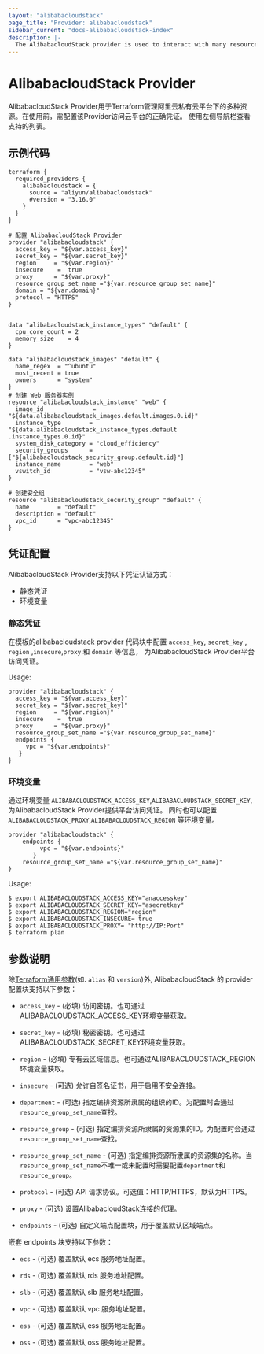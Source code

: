 ```yaml
---
layout: "alibabacloudstack"
page_title: "Provider: alibabacloudstack"
sidebar_current: "docs-alibabacloudstack-index"
description: |-
  The AlibabacloudStack provider is used to interact with many resources supported by AlibabacloudStack. The provider needs to be configured with the proper credentials before it can be used.
---
```


# AlibabacloudStack Provider

AlibabacloudStack Provider用于Terraform管理阿里云私有云平台下的多种资源。在使用前，需配置该Provider访问云平台的正确凭证。
使用左侧导航栏查看支持的列表。

## 示例代码

```hcl
terraform {
  required_providers {
    alibabacloudstack = {
      source = "aliyun/alibabacloudstack"
      #version = "3.16.0"
    }
  }
}

# 配置 AlibabacloudStack Provider
provider "alibabacloudstack" {
  access_key = "${var.access_key}"
  secret_key = "${var.secret_key}"
  region     = "${var.region}"
  insecure    =  true
  proxy      = "${var.proxy}"
  resource_group_set_name ="${var.resource_group_set_name}"
  domain = "${var.domain}"
  protocol = "HTTPS"
}


data "alibabacloudstack_instance_types" "default" {
  cpu_core_count = 2
  memory_size    = 4
}

data "alibabacloudstack_images" "default" {
  name_regex  = "^ubuntu"
  most_recent = true
  owners      = "system"
}
# 创建 Web 服务器实例
resource "alibabacloudstack_instance" "web" {
  image_id              = "${data.alibabacloudstack_images.default.images.0.id}"
  instance_type        = "${data.alibabacloudstack_instance_types.default .instance_types.0.id}"
  system_disk_category = "cloud_efficiency"
  security_groups      = ["${alibabacloudstack_security_group.default.id}"]
  instance_name        = "web"
  vswitch_id           = "vsw-abc12345"
}

# 创建安全组
resource "alibabacloudstack_security_group" "default" {
  name        = "default"
  description = "default"
  vpc_id      = "vpc-abc12345"
}
```

## 凭证配置

AlibabacloudStack Provider支持以下凭证认证方式：

- 静态凭证
- 环境变量


### 静态凭证

在模板的alibabacloudstack provider 代码块中配置 `access_key`, `secret_key` , `region` ,`insecure`,`proxy` 和 `domain` 等信息，
为AlibabacloudStack Provider平台访问凭证。

Usage:

```hcl
provider "alibabacloudstack" {
  access_key = "${var.access_key}"
  secret_key = "${var.secret_key}"
  region     = "${var.region}"
  insecure    =  true
  proxy      = "${var.proxy}"
  resource_group_set_name ="${var.resource_group_set_name}"
  endpoints {
     vpc = "${var.endpoints}"  
   }
}

```

### 环境变量

通过环境变量 `ALIBABACLOUDSTACK_ACCESS_KEY`,`ALIBABACLOUDSTACK_SECRET_KEY`,
为AlibabacloudStack Provider提供平台访问凭证。
同时也可以配置`ALIBABACLOUDSTACK_PROXY`,`ALIBABACLOUDSTACK_REGION` 等环境变量。

```hcl
provider "alibabacloudstack" {
    endpoints {
         vpc = "${var.endpoints}"
       }
    resource_group_set_name ="${var.resource_group_set_name}"
}
```
Usage:

```shell
$ export ALIBABACLOUDSTACK_ACCESS_KEY="anaccesskey"
$ export ALIBABACLOUDSTACK_SECRET_KEY="asecretkey"
$ export ALIBABACLOUDSTACK_REGION="region"
$ export ALIBABACLOUDSTACK_INSECURE= true
$ export ALIBABACLOUDSTACK_PROXY= "http://IP:Port"
$ terraform plan
```

## 参数说明

除[Terraform通用参数](https://www.terraform.io/docs/configuration/providers.html)(如. `alias` 和 `version`)外, 
AlibabacloudStack 的 provider 配置块支持以下参数：

* `access_key` - (必填) 访问密钥。也可通过ALIBABACLOUDSTACK_ACCESS_KEY环境变量获取。

* `secret_key` - (必填) 秘密密钥。也可通过ALIBABACLOUDSTACK_SECRET_KEY环境变量获取。
  
* `region` - (必填) 专有云区域信息。也可通过ALIBABACLOUDSTACK_REGION环境变量获取。

* `insecure` - (可选) 允许自签名证书，用于启用不安全连接。

* `department` - (可选) 指定编排资源所隶属的组织的ID。为配置时会通过`resource_group_set_name`查找。

* `resource_group` - (可选) 指定编排资源所隶属的资源集的ID。为配置时会通过`resource_group_set_name`查找。

* `resource_group_set_name` - (可选) 指定编排资源所隶属的资源集的名称。当`resource_group_set_name`不唯一或未配置时需要配置`department`和`resource_group`。

* `protocol` - (可选) API 请求协议。可选值：HTTP/HTTPS，默认为HTTPS。

* `proxy` - (可选) 设置AlibabacloudStack连接的代理。

* `endpoints` - (可选) 自定义端点配置块，用于覆盖默认区域端点。

嵌套 endpoints 块支持以下参数：

* `ecs` - (可选) 覆盖默认 ecs 服务地址配置。

* `rds` - (可选) 覆盖默认 rds 服务地址配置。

* `slb` - (可选) 覆盖默认 slb 服务地址配置。

* `vpc` - (可选) 覆盖默认 vpc 服务地址配置。

* `ess` - (可选) 覆盖默认 ess 服务地址配置。

* `oss` - (可选) 覆盖默认 oss 服务地址配置。


